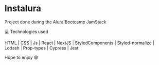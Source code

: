 # Instalura

Project done during the Alura'Bootcamp JamStack

:computer: Technologies used

HTML | CSS | Js | React | NextJS | StyledComponents | Styled-normalize | Lodash | Prop-types | Cypress | Jest

Hope to enjoy :smile:
